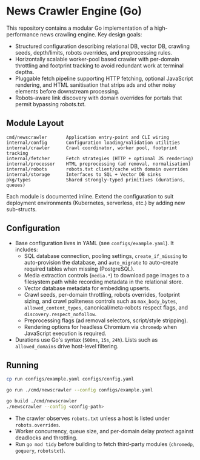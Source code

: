 # News Crawler Engine (Go)

This repository contains a modular Go implementation of a high-performance news crawling engine. Key design goals:

- Structured configuration describing relational DB, vector DB, crawling seeds, depth/limits, robots overrides, and preprocessing rules.
- Horizontally scalable worker-pool based crawler with per-domain throttling and footprint tracking to avoid redundant work at terminal depths.
- Pluggable fetch pipeline supporting HTTP fetching, optional JavaScript rendering, and HTML sanitisation that strips ads and other noisy elements before downstream processing.
- Robots-aware link discovery with domain overrides for portals that permit bypassing robots.txt.

## Module Layout

```
cmd/newscrawler       Application entry-point and CLI wiring
internal/config       Configuration loading/validation utilities
internal/crawler      Crawl coordinator, worker pool, footprint tracking
internal/fetcher      Fetch strategies (HTTP + optional JS rendering)
internal/processor    HTML preprocessing (ad removal, normalisation)
internal/robots       robots.txt client/cache with domain overrides
internal/storage      Interfaces to SQL + Vector DB sinks
pkg/types             Shared strongly-typed primitives (durations, queues)
```

Each module is documented inline. Extend the configuration to suit deployment environments (Kubernetes, serverless, etc.) by adding new sub-structs.

## Configuration

- Base configuration lives in YAML (see `configs/example.yaml`). It includes:
  - SQL database connection, pooling settings, `create_if_missing` to auto-provision the database, and `auto_migrate` to auto-create required tables when missing (PostgreSQL).
  - Media extraction controls (`media.*`) to download page images to a filesystem path while recording metadata in the relational store.
  - Vector database metadata for embedding upserts.
  - Crawl seeds, per-domain throttling, robots overrides, footprint sizing, and crawl politeness controls such as `max_body_bytes`, `allowed_content_types`, canonical/meta-robots respect flags, and `discovery.respect_nofollow`.
  - Preprocessing flags (ad removal selectors, script/style stripping).
  - Rendering options for headless Chromium via `chromedp` when JavaScript execution is required.
- Durations use Go's syntax (`500ms`, `15s`, `24h`). Lists such as `allowed_domains` drive host-level filtering.

## Running

```bash
cp run configs/example.yaml configs/config.yaml
```

```bash
go run ./cmd/newscrawler --config configs/example.yaml
```

```bash
go build ./cmd/newscrawler
./newscrawler --config <config-path>
```

- The crawler observes `robots.txt` unless a host is listed under `robots.overrides`.
- Worker concurrency, queue size, and per-domain delay protect against deadlocks and throttling.
- Run `go mod tidy` before building to fetch third-party modules (`chromedp`, `goquery`, `robotstxt`).
